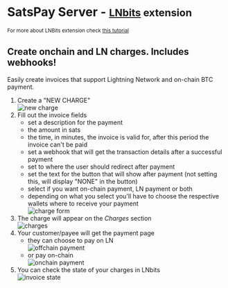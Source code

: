 # SatsPay Server - <small>[LNbits](https://github.com/lnbits/lnbits) extension</small>

<small>For more about LNBits extension check [this tutorial](https://github.com/lnbits/lnbits/wiki/LNbits-Extensions)</small>

## Create onchain and LN charges. Includes webhooks!

Easily create invoices that support Lightning Network and on-chain BTC payment.

1. Create a "NEW CHARGE"\
   ![new charge](https://i.imgur.com/fUl6p74.png)
2. Fill out the invoice fields
   - set a description for the payment
   - the amount in sats
   - the time, in minutes, the invoice is valid for, after this period the invoice can't be paid
   - set a webhook that will get the transaction details after a successful payment
   - set to where the user should redirect after payment
   - set the text for the button that will show after payment (not setting this, will display "NONE" in the button)
   - select if you want on-chain payment, LN payment or both
   - depending on what you select you'll have to choose the respective wallets where to receive your payment\
     ![charge form](https://i.imgur.com/F10yRiW.png)
3. The charge will appear on the _Charges_ section\
   ![charges](https://i.imgur.com/zqHpVxc.png)
4. Your customer/payee will get the payment page
   - they can choose to pay on LN\
     ![offchain payment](https://i.imgur.com/4191SMV.png)
   - or pay on-chain\
     ![onchain payment](https://i.imgur.com/wzLRR5N.png)
5. You can check the state of your charges in LNbits\
   ![invoice state](https://i.imgur.com/JnBd22p.png)
